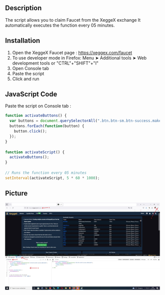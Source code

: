 ## Description

The script allows you to claim Faucet from the XeggeX exchange It automatically executes the function every 05 minutes.

## Installation

1. Open the XeggeX Faucet page : https://xeggex.com/faucet
2. To use developer mode in Firefox: Menu ➤ Additional tools ➤ Web development tools or "CTRL"+"SHIFT"+"I"
3. Open Console tab
4. Paste the script
5. Click and run

## JavaScript Code

Paste the script on Console tab :

```javascript
function activateButtons() {
  var buttons = document.querySelectorAll(".btn.btn-sm.btn-success.makeclaim");
  buttons.forEach(function(button) {
    button.click();
  });
}

function activateScript() {
  activateButtons();
}

// Runs the function every 05 minutes
setInterval(activateScript, 5 * 60 * 1000); 
```
## Picture
![Description de l'image](Xeggex.jpg)

